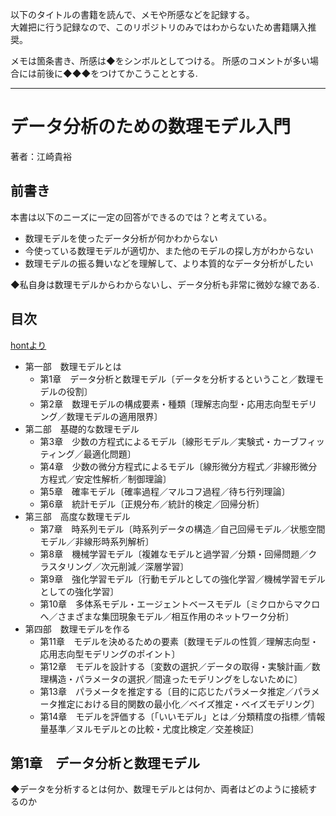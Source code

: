 以下のタイトルの書籍を読んで、メモや所感などを記録する。<br>
大雑把に行う記録なので、このリポジトリのみではわからないため書籍購入推奨。


メモは箇条書き、所感は◆をシンボルとしてつける。
所感のコメントが多い場合には前後に◆◆◆をつけてかこうこととする.

---

# データ分析のための数理モデル入門
著者：江崎貴裕


## 前書き
 
 本書は以下のニーズに一定の回答ができるのでは？と考えている。
 - 数理モデルを使ったデータ分析が何かわからない
 - 今使っている数理モデルが適切か、また他のモデルの探し方がわからない
 - 数理モデルの振る舞いなどを理解して、より本質的なデータ分析がしたい

◆私自身は数理モデルからわからないし、データ分析も非常に微妙な線である.

## 目次
[hontより](https://honto.jp/netstore/pd-contents_0630244487.html)

- 第一部　数理モデルとは
    - 第1章　データ分析と数理モデル〔データを分析するということ／数理モデルの役割〕
    - 第2章　数理モデルの構成要素・種類〔理解志向型・応用志向型モデリング／数理モデルの適用限界〕
- 第二部　基礎的な数理モデル
    - 第3章　少数の方程式によるモデル〔線形モデル／実験式・カーブフィッティング／最適化問題〕
    - 第4章　少数の微分方程式によるモデル〔線形微分方程式／非線形微分方程式／安定性解析／制御理論〕
    - 第5章　確率モデル〔確率過程／マルコフ過程／待ち行列理論〕
    - 第6章　統計モデル〔正規分布／統計的検定／回帰分析〕
- 第三部　高度な数理モデル
    - 第7章　時系列モデル〔時系列データの構造／自己回帰モデル／状態空間モデル／非線形時系列解析〕
    - 第8章　機械学習モデル〔複雑なモデルと過学習／分類・回帰問題／クラスタリング／次元削減／深層学習〕
    - 第9章　強化学習モデル〔行動モデルとしての強化学習／機械学習モデルとしての強化学習〕
    - 第10章　多体系モデル・エージェントベースモデル〔ミクロからマクロへ／さまざまな集団現象モデル／相互作用のネットワーク分析〕
- 第四部　数理モデルを作る 
    - 第11章　モデルを決めるための要素〔数理モデルの性質／理解志向型・応用志向型モデリングのポイント〕
    - 第12章　モデルを設計する〔変数の選択／データの取得・実験計画／数理構造・パラメータの選択／間違ったモデリングをしないために〕
    - 第13章　パラメータを推定する〔目的に応じたパラメータ推定／パラメータ推定における目的関数の最小化／ベイズ推定・ベイズモデリング〕
    - 第14章　モデルを評価する〔「いいモデル」とは／分類精度の指標／情報量基準／ヌルモデルとの比較・尤度比検定／交差検証〕


## 第1章　データ分析と数理モデル
◆データを分析するとは何か、数理モデルとは何か、両者はどのように接続するのか

